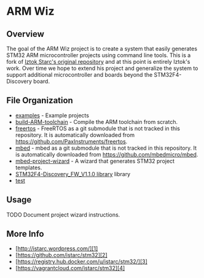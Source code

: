 # ARM Wiz

## Overview
The goal of the ARM Wiz project is to create a system that easily generates STM32 ARM microcontroller projects using command line tools. This is a fork of [Iztok Starc's original repository](https://github.com/istarc/stm32) and at this point is entirely Iztok's work. Over time we hope to extend his project and generalize the system to support additional microcontroller and boards beyond the STM32F4-Discovery board.

## File Organization

- [examples](https://github.com/istarc/stm32/tree/master/examples) - Example projects
- [build-ARM-toolchain](http://istarc.wordpress.com/2014/07/21/stm32f4-build-your-toolchain-from-scratch/) - Compile the ARM toolchain from scratch.
- [freertos](https://github.com/istarc/freertos) - FreeRTOS as a git submodule that is not tracked in this repository. It is automatically downloaded from https://github.com/PaxInstruments/freertos.
- [mbed](http://mbed.org/) - mbed as a git submodule that is not tracked in this repository. It is automatically downloaded from https://github.com/mbedmicro/mbed.
- [mbed-project-wizard](http://istarc.wordpress.com/2014/08/04/stm32f4-behold-the-project-wizard/) - A wizard that generates STM32 project templates.
- [STM32F4-Discovery_FW_V1.1.0 library](http://www.st.com/web/catalog/tools/FM116/SC959/SS1532/PF252419) library
- [test]()

## Usage
TODO Document project wizard instructions.

## More Info

 - [http://istarc.wordpress.com/][1]
 - [https://github.com/istarc/stm32][2]
 - [https://registry.hub.docker.com/u/istarc/stm32/][3]
 - [https://vagrantcloud.com/istarc/stm32][4]

  [1]: http://istarc.wordpress.com/
  [2]: https://github.com/istarc/stm32
  [3]: https://registry.hub.docker.com/u/istarc/stm32/
  [4]: https://vagrantcloud.com/istarc/stm32

